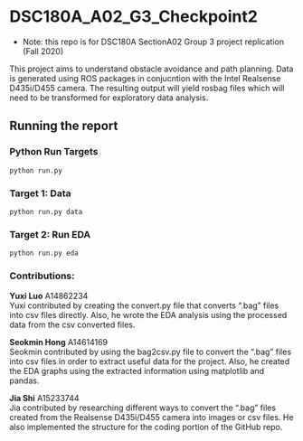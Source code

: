 # DSC180A_A02_G3_Checkpoint2

- Note: this repo is for DSC180A SectionA02 Group 3 project replication (Fall 2020)

This project aims to understand obstacle avoidance and path planning. Data is generated using ROS packages in conjucntion with the Intel Realsense D435i/D455 camera.
The resulting output will yield rosbag files which will need to be transformed for exploratory data analysis. 

## Running the report
### Python Run Targets
```
python run.py
```
### Target 1: Data
```
python run.py data
```
### Target 2: Run EDA
```
python run.py eda
```

### Contributions:
<b>Yuxi Luo</b> A14862234 <br />
Yuxi contributed by creating the convert.py file that converts “.bag” files into csv files directly. Also, he wrote the EDA analysis using the processed data from the csv converted files.

<b>Seokmin Hong</b> A14614169 <br />
Seokmin contributed by using the bag2csv.py file to convert the “.bag” files into csv files in order to extract useful data for the project. Also, he created the EDA graphs using the extracted information using matplotlib and pandas.

<b>Jia Shi</b> A15233744 <br />
Jia contributed by researching different ways to convert the “.bag” files created from the Realsense D435i/D455 camera into images or csv files. He also implemented the structure for the coding portion of the GitHub repo.